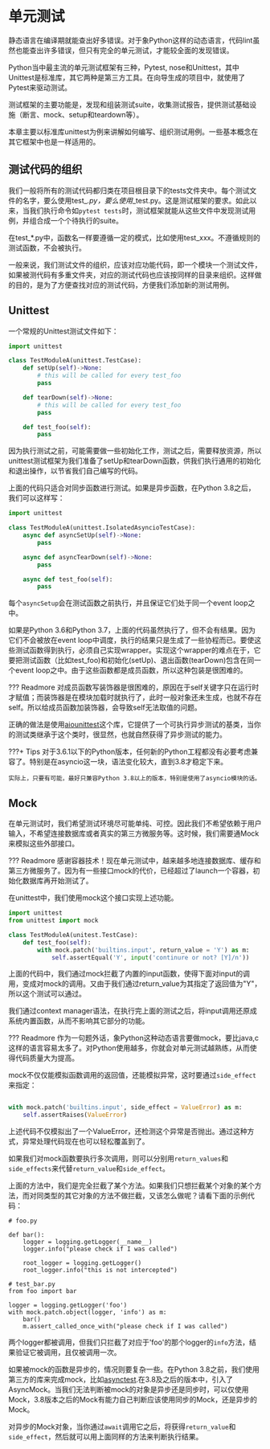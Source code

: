 # 单元测试

静态语言在编译期就能查出好多错误。对于象Python这样的动态语言，代码lint虽然也能查出许多错误，但只有完全的单元测试，才能较全面的发现错误。

Python当中最主流的单元测试框架有三种，Pytest, nose和Unittest，其中Unittest是标准库，其它两种是第三方工具。在向导生成的项目中，就使用了Pytest来驱动测试。

测试框架的主要功能是，发现和组装测试suite，收集测试报告，提供测试基础设施（断言、mock、setup和teardown等）。

本章主要以标准库unittest为例来讲解如何编写、组织测试用例。一些基本概念在其它框架中也是一样适用的。

## 测试代码的组织

我们一般将所有的测试代码都归类在项目根目录下的tests文件夹中。每个测试文件的名字，要么使用test_*.py，要么使用*_test.py。这是测试框架的要求。如此以来，当我们执行命令如``pytest tests``时，测试框架就能从这些文件中发现测试用例，并组合成一个个待执行的suite。

在test_*.py中，函数名一样要遵循一定的模式，比如使用test_xxx。不遵循规则的测试函数，不会被执行。

一般来说，我们测试文件的组织，应该对应功能代码，即一个模块一个测试文件，如果被测代码有多重文件夹，对应的测试代码也应该按同样的目录来组织。这样做的目的，是为了方便查找对应的测试代码，方便我们添加新的测试用例。

## Unittest

一个常规的Unittest测试文件如下：

```python
import unittest

class TestModuleA(unittest.TestCase):
    def setUp(self)->None:
        # this will be called for every test_foo
        pass

    def tearDown(self)->None:
        # this will be called for every test_foo
        pass

    def test_foo(self):
        pass
```

因为执行测试之前，可能需要做一些初始化工作，测试之后，需要释放资源，所以unittest测试框架为我们准备了setUp和tearDown函数，供我们执行通用的初始化和退出操作，以节省我们自己编写的代码。

上面的代码只适合对同步函数进行测试。如果是异步函数，在Python 3.8之后，我们可以这样写：

```python
import unittest

class TestModuleA(unittest.IsolatedAsyncioTestCase):
    async def asyncSetUp(self)->None:
        pass

    async def asyncTearDown(self)->None:
        pass

    async def test_foo(self):
        pass
```
每个`asyncSetup`会在测试函数之前执行，并且保证它们处于同一个event loop之中。

如果是Python 3.6和Python 3.7，上面的代码虽然执行了，但不会有结果。因为它们不会被放在event loop中调度，执行的结果只是生成了一些协程而已。要使这些测试函数得到执行，必须自己实现wrapper。实现这个wrapper的难点在于，它要把测试函数（比如test_foo)和初始化(setUp)、退出函数(tearDown)包含在同一个event loop之中。由于这些函数都是成员函数，所以这种包装是很困难的。

??? Readmore
    对成员函数写装饰器是很困难的，原因在于self关键字只在运行时才赋值；而装饰器是在模块加载时就执行了，此时一般对象还未生成，也就不存在self。所以给成员函数加装饰器，会导致self无法取值的问题。

正确的做法是使用[aiounittest](https://github.com/kwarunek/aiounittest)这个库，它提供了一个可执行异步测试的基类，当你的测试类继承于这个类时，很显然，也就自然获得了异步测试的能力。

???+ Tips
    对于3.6.1以下的Python版本，任何新的Python工程都没有必要考虑兼容了。特别是在asyncio这一块，语法变化较大，直到3.8才稳定下来。

    实际上，只要有可能，最好只兼容Python 3.8以上的版本，特别是使用了asyncio模块的话。

## Mock

在单元测试时，我们希望测试环境尽可能单纯、可控。因此我们不希望依赖于用户输入，不希望连接数据库或者真实的第三方微服务等。这时候，我们需要通Mock来模拟这些外部接口。

??? Readmore
    感谢容器技术！现在单元测试中，越来越多地连接数据库、缓存和第三方微服务了。因为有一些接口mock的代价，已经超过了launch一个容器，初始化数据库再开始测试了。

在unittest中，我们使用mock这个接口实现上述功能。

```python
import unittest
from unittest import mock

class TestModuleA(unitest.TestCase):
    def test_foo(self):
        with mock.patch('builtins.input', return_value = 'Y') as m:
            self.assertEqual('Y', input('continure or not? [Y]/n'))
```

上面的代码中，我们通过mock拦截了内置的input函数，使得下面对input的调用，变成对mock的调用。又由于我们通过return_value为其指定了返回值为"Y"，所以这个测试可以通过。

我们通过context manager语法，在执行完上面的测试之后，将input调用还原成系统内置函数，从而不影响其它部分的功能。

??? Readmore
    作为一句题外话，象Python这种动态语言要做mock，要比java,c这样的语言容易太多了。对Python使用越多，你就会对单元测试越熟练，从而使得代码质量大为提高。

mock不仅仅能模拟函数调用的返回值，还能模拟异常，这时要通过`side_effect`来指定：

```python

with mock.patch('builtins.input', side_effect = ValueError) as m:
    self.assertRaises(ValueError)
```
上述代码不仅模拟出了一个ValueError，还检测这个异常是否抛出。通过这种方式，异常处理代码现在也可以轻松覆盖到了。

如果我们对mock函数要执行多次调用，则可以分别用``return_values``和``side_effects``来代替``return_value``和``side_effect``。

上面的方法中，我们是完全拦截了某个方法。如果我们只想拦截某个对象的某个方法，而对同类型的其它对象的方法不做拦截，又该怎么做呢？请看下面的示例代码：

```
# foo.py

def bar():
    logger = logging.getLogger(__name__)
    logger.info("please check if I was called")

    root_logger = logging.getLogger()
    root_logger.info("this is not intercepted")

# test_bar.py
from foo import bar

logger = logging.getLogger('foo')
with mock.patch.object(logger, 'info') as m:
    bar()
    m.assert_called_once_with("please check if I was called")
```
两个logger都被调用，但我们只拦截了对应于'foo'的那个logger的`info`方法，结果验证它被调用，且仅被调用一次。

如果被mock的函数是异步的，情况则要复杂一些。在Python 3.8之前，我们使用第三方的库来完成mock，比如[asynctest](https://github.com/Martiusweb/asynctest).在3.8及之后的版本中，引入了AsyncMock。当我们无法判断被mock的对象是异步还是同步时，可以仅使用Mock，3.8版本之后的Mock有能力自己判断应该使用同步的Mock，还是异步的Mock。

对异步的Mock对象，当你通过`await`调用它之后，将获得`return_value`和`side_effect`，然后就可以用上面同样的方法来判断执行结果。





